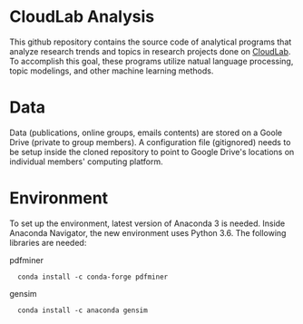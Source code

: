 # CloudLab Analysis

This github repository contains the source code of analytical programs that analyze research trends and topics in research projects done on [CloudLab](www.cloudlab.us). To accomplish this goal, these programs utilize natual language processing, topic modelings, and other machine learning methods. 

# Data

Data (publications, online groups, emails contents) are stored on a Goole Drive (private to group members). A configuration file (gitignored) needs to be setup inside the cloned repository to point to Google Drive's locations on individual members' computing platform. 


# Environment

To set up the environment, latest version of Anaconda 3 is needed. Inside Anaconda Navigator, the new environment uses Python 3.6. The following libraries are needed:

pdfminer
```
  conda install -c conda-forge pdfminer 
```

gensim
```
  conda install -c anaconda gensim 
```
